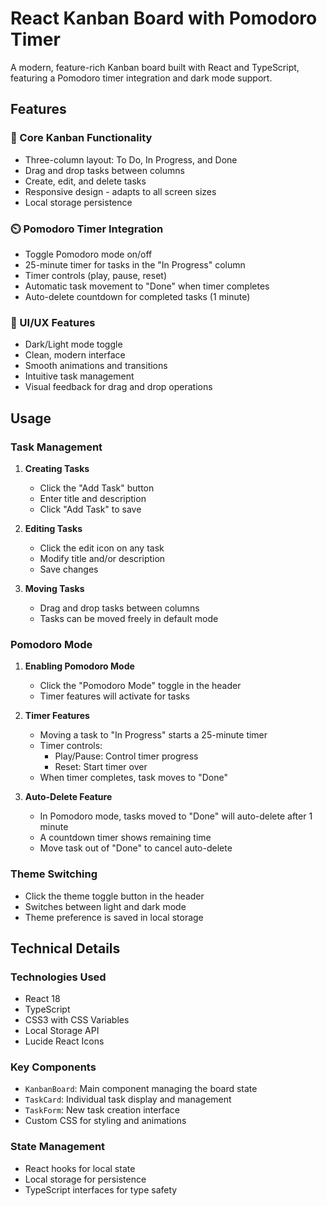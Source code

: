 # React Kanban Board with Pomodoro Timer

A modern, feature-rich Kanban board built with React and TypeScript, featuring a Pomodoro timer integration and dark mode support.

## Features

### 🎯 Core Kanban Functionality
- Three-column layout: To Do, In Progress, and Done
- Drag and drop tasks between columns
- Create, edit, and delete tasks
- Responsive design - adapts to all screen sizes
- Local storage persistence

### ⏲️ Pomodoro Timer Integration
- Toggle Pomodoro mode on/off
- 25-minute timer for tasks in the "In Progress" column
- Timer controls (play, pause, reset)
- Automatic task movement to "Done" when timer completes
- Auto-delete countdown for completed tasks (1 minute)

### 🎨 UI/UX Features
- Dark/Light mode toggle
- Clean, modern interface
- Smooth animations and transitions
- Intuitive task management
- Visual feedback for drag and drop operations

## Usage

### Task Management
1. **Creating Tasks**
   - Click the "Add Task" button
   - Enter title and description
   - Click "Add Task" to save

2. **Editing Tasks**
   - Click the edit icon on any task
   - Modify title and/or description
   - Save changes

3. **Moving Tasks**
   - Drag and drop tasks between columns
   - Tasks can be moved freely in default mode

### Pomodoro Mode
1. **Enabling Pomodoro Mode**
   - Click the "Pomodoro Mode" toggle in the header
   - Timer features will activate for tasks

2. **Timer Features**
   - Moving a task to "In Progress" starts a 25-minute timer
   - Timer controls:
     - Play/Pause: Control timer progress
     - Reset: Start timer over
   - When timer completes, task moves to "Done"

3. **Auto-Delete Feature**
   - In Pomodoro mode, tasks moved to "Done" will auto-delete after 1 minute
   - A countdown timer shows remaining time
   - Move task out of "Done" to cancel auto-delete

### Theme Switching
- Click the theme toggle button in the header
- Switches between light and dark mode
- Theme preference is saved in local storage

## Technical Details

### Technologies Used
- React 18
- TypeScript
- CSS3 with CSS Variables
- Local Storage API
- Lucide React Icons

### Key Components
- `KanbanBoard`: Main component managing the board state
- `TaskCard`: Individual task display and management
- `TaskForm`: New task creation interface
- Custom CSS for styling and animations

### State Management
- React hooks for local state
- Local storage for persistence
- TypeScript interfaces for type safety

